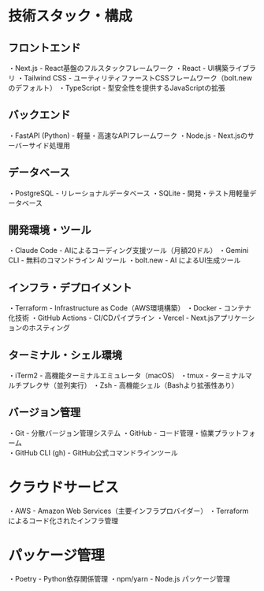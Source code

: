 # 技術スタック・構成

## フロントエンド
・Next.js - React基盤のフルスタックフレームワーク
・React - UI構築ライブラリ
・Tailwind CSS - ユーティリティファーストCSSフレームワーク（bolt.newのデフォルト）
・TypeScript - 型安全性を提供するJavaScriptの拡張

## バックエンド
・FastAPI (Python) - 軽量・高速なAPIフレームワーク
・Node.js - Next.jsのサーバーサイド処理用

## データベース
・PostgreSQL - リレーショナルデータベース
・SQLite - 開発・テスト用軽量データベース

## 開発環境・ツール
・Claude Code - AIによるコーディング支援ツール（月額20ドル）
・Gemini CLI - 無料のコマンドライン AI ツール
・bolt.new - AI によるUI生成ツール

## インフラ・デプロイメント
・Terraform - Infrastructure as Code（AWS環境構築）
・Docker - コンテナ化技術
・GitHub Actions - CI/CDパイプライン
・Vercel - Next.jsアプリケーションのホスティング

## ターミナル・シェル環境
・iTerm2 - 高機能ターミナルエミュレータ（macOS）
・tmux - ターミナルマルチプレクサ（並列実行）
・Zsh - 高機能シェル（Bashより拡張性あり）

## バージョン管理
・Git - 分散バージョン管理システム
・GitHub - コード管理・協業プラットフォーム  
・GitHub CLI (gh) - GitHub公式コマンドラインツール

# クラウドサービス
・AWS - Amazon Web Services（主要インフラプロバイダー）
・Terraform によるコード化されたインフラ管理

# パッケージ管理
・Poetry - Python依存関係管理
・npm/yarn - Node.js パッケージ管理

